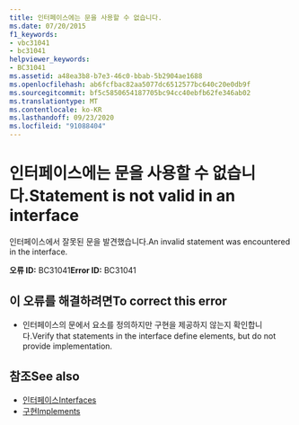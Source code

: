 ```yaml
---
title: 인터페이스에는 문을 사용할 수 없습니다.
ms.date: 07/20/2015
f1_keywords:
- vbc31041
- bc31041
helpviewer_keywords:
- BC31041
ms.assetid: a48ea3b8-b7e3-46c0-bbab-5b2904ae1688
ms.openlocfilehash: ab6fcfbac82aa5077dc6512577bc640c20e0db9f
ms.sourcegitcommit: bf5c5850654187705bc94cc40ebfb62fe346ab02
ms.translationtype: MT
ms.contentlocale: ko-KR
ms.lasthandoff: 09/23/2020
ms.locfileid: "91088404"
---
```

# <a name="statement-is-not-valid-in-an-interface"></a><span data-ttu-id="77df1-102">인터페이스에는 문을 사용할 수 없습니다.</span><span class="sxs-lookup"><span data-stu-id="77df1-102">Statement is not valid in an interface</span></span>

<span data-ttu-id="77df1-103">인터페이스에서 잘못된 문을 발견했습니다.</span><span class="sxs-lookup"><span data-stu-id="77df1-103">An invalid statement was encountered in the interface.</span></span>  
  
 <span data-ttu-id="77df1-104">**오류 ID:** BC31041</span><span class="sxs-lookup"><span data-stu-id="77df1-104">**Error ID:** BC31041</span></span>  
  
## <a name="to-correct-this-error"></a><span data-ttu-id="77df1-105">이 오류를 해결하려면</span><span class="sxs-lookup"><span data-stu-id="77df1-105">To correct this error</span></span>  
  
- <span data-ttu-id="77df1-106">인터페이스의 문에서 요소를 정의하지만 구현을 제공하지 않는지 확인합니다.</span><span class="sxs-lookup"><span data-stu-id="77df1-106">Verify that statements in the interface define elements, but do not provide implementation.</span></span>  
  
## <a name="see-also"></a><span data-ttu-id="77df1-107">참조</span><span class="sxs-lookup"><span data-stu-id="77df1-107">See also</span></span>

- [<span data-ttu-id="77df1-108">인터페이스</span><span class="sxs-lookup"><span data-stu-id="77df1-108">Interfaces</span></span>](../programming-guide/language-features/interfaces/index.md)
- [<span data-ttu-id="77df1-109">구현</span><span class="sxs-lookup"><span data-stu-id="77df1-109">Implements</span></span>](../language-reference/statements/implements-clause.md)
